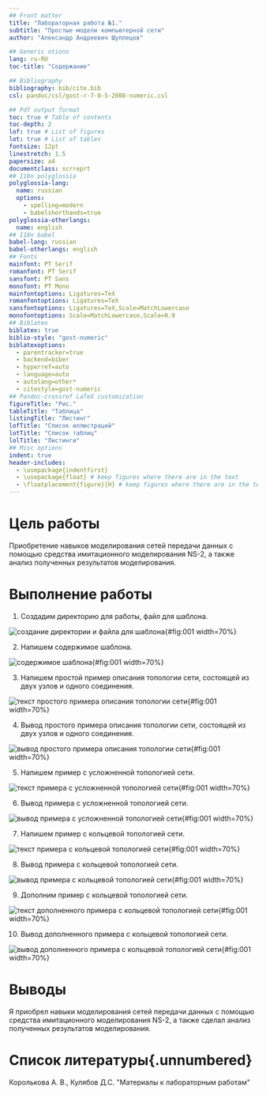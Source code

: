 ```yaml
---
## Front matter
title: "Лабораторная работа №1."
subtitle: "Простые модели компьютерной сети"
author: "Александр Андреевич Шуплецов"

## Generic otions
lang: ru-RU
toc-title: "Содержание"

## Bibliography
bibliography: bib/cite.bib
csl: pandoc/csl/gost-r-7-0-5-2008-numeric.csl

## Pdf output format
toc: true # Table of contents
toc-depth: 2
lof: true # List of figures
lot: true # List of tables
fontsize: 12pt
linestretch: 1.5
papersize: a4
documentclass: scrreprt
## I18n polyglossia
polyglossia-lang:
  name: russian
  options:
	- spelling=modern
	- babelshorthands=true
polyglossia-otherlangs:
  name: english
## I18n babel
babel-lang: russian
babel-otherlangs: english
## Fonts
mainfont: PT Serif
romanfont: PT Serif
sansfont: PT Sans
monofont: PT Mono
mainfontoptions: Ligatures=TeX
romanfontoptions: Ligatures=TeX
sansfontoptions: Ligatures=TeX,Scale=MatchLowercase
monofontoptions: Scale=MatchLowercase,Scale=0.9
## Biblatex
biblatex: true
biblio-style: "gost-numeric"
biblatexoptions:
  - parentracker=true
  - backend=biber
  - hyperref=auto
  - language=auto
  - autolang=other*
  - citestyle=gost-numeric
## Pandoc-crossref LaTeX customization
figureTitle: "Рис."
tableTitle: "Таблица"
listingTitle: "Листинг"
lofTitle: "Список иллюстраций"
lotTitle: "Список таблиц"
lolTitle: "Листинги"
## Misc options
indent: true
header-includes:
  - \usepackage{indentfirst}
  - \usepackage{float} # keep figures where there are in the text
  - \floatplacement{figure}{H} # keep figures where there are in the text
---
```


# Цель работы

 Приобретение навыков моделирования сетей передачи данных с помощью средcтва имитационного моделирования NS-2, а также анализ полученных результатов моделирования.

# Выполнение работы

1. Создадим директорию для работы, файл для шаблона.

![создание директории и файла для шаблона](image/1.png){#fig:001 width=70%}

2. Напишем содержимое шаблона.

![содержимое шаблона](image/2.png){#fig:001 width=70%}

3. Напишем простой пример описания топологии сети, состоящей из двух узлов и одного соединения.

![текст простого примера описания топологии сети](image/3.png){#fig:001 width=70%}

4. Вывод простого примера описания топологии сети, состоящей из двух узлов и одного соединения.

![вывод простого примера описания топологии сети](image/4.png){#fig:001 width=70%}

5. Напишем пример с усложненной топологией сети.

![текст примера с усложненной топологией сети](image/5.png){#fig:001 width=70%}

6. Вывод примера с усложненной топологией сети.

![вывод примера с усложненной топологией сети](image/6.png){#fig:001 width=70%}

7. Напишем пример с кольцевой топологией сети.

![текст примера с кольцевой топологией сети](image/7.png){#fig:001 width=70%}

8. Вывод примера с кольцевой топологией сети.

![вывод примера с кольцевой топологией сети](image/8.png){#fig:001 width=70%}

9. Дополним пример с кольцевой топологией сети.

![текст дополненного примера с кольцевой топологией сети](image/9.png){#fig:001 width=70%}

10. Вывод дополненного примера с кольцевой топологией сети.

![вывод дополненного примера с кольцевой топологией сети](image/10.png){#fig:001 width=70%}

# Выводы

Я приобрел навыки моделирования сетей передачи данных с помощью средcтва имитационного моделирования NS-2, а также сделал анализ полученных результатов моделирования.

# Список литературы{.unnumbered}

Королькова А. В., Кулябов Д.С. "Материалы к лабораторным работам"
